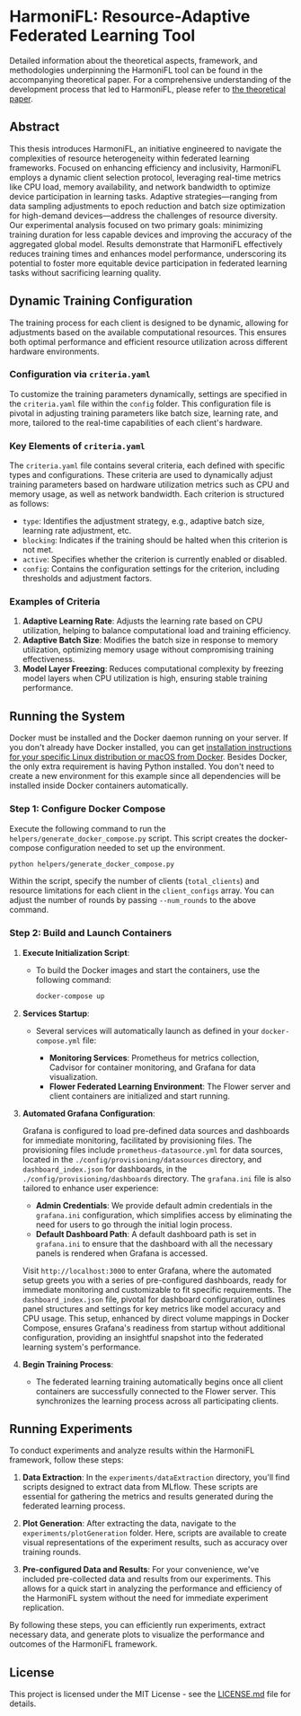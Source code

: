 # HarmoniFL: Resource-Adaptive Federated Learning Tool

Detailed information about the theoretical aspects, framework, and methodologies underpinning the HarmoniFL tool can be found in the accompanying theoretical paper. For a comprehensive understanding of the development process that led to HarmoniFL, please refer to [the theoretical paper](https://example.com/theoretical-paper).

## Abstract

This thesis introduces HarmoniFL, an initiative engineered to navigate the complexities of resource heterogeneity within federated learning frameworks. Focused on enhancing efficiency and inclusivity, HarmoniFL employs a dynamic client selection protocol, leveraging real-time metrics like CPU load, memory availability, and network bandwidth to optimize device participation in learning tasks. Adaptive strategies—ranging from data sampling adjustments to epoch reduction and batch size optimization for high-demand devices—address the challenges of resource diversity. Our experimental analysis focused on two primary goals: minimizing training duration for less capable devices and improving the accuracy of the aggregated global model. Results demonstrate that HarmoniFL effectively reduces training times and enhances model performance, underscoring its potential to foster more equitable device participation in federated learning tasks without sacrificing learning quality.

## Dynamic Training Configuration

The training process for each client is designed to be dynamic, allowing for adjustments based on the available computational resources. This ensures both optimal performance and efficient resource utilization across different hardware environments. 

### Configuration via `criteria.yaml`

To customize the training parameters dynamically, settings are specified in the `criteria.yaml` file within the `config` folder. This configuration file is pivotal in adjusting training parameters like batch size, learning rate, and more, tailored to the real-time capabilities of each client's hardware.

### Key Elements of `criteria.yaml`

The `criteria.yaml` file contains several criteria, each defined with specific types and configurations. These criteria are used to dynamically adjust training parameters based on hardware utilization metrics such as CPU and memory usage, as well as network bandwidth. Each criterion is structured as follows:

- `type`: Identifies the adjustment strategy, e.g., adaptive batch size, learning rate adjustment, etc.
- `blocking`: Indicates if the training should be halted when this criterion is not met.
- `active`: Specifies whether the criterion is currently enabled or disabled.
- `config`: Contains the configuration settings for the criterion, including thresholds and adjustment factors.

### Examples of Criteria

1. **Adaptive Learning Rate**: Adjusts the learning rate based on CPU utilization, helping to balance computational load and training efficiency.
2. **Adaptive Batch Size**: Modifies the batch size in response to memory utilization, optimizing memory usage without compromising training effectiveness.
3. **Model Layer Freezing**: Reduces computational complexity by freezing model layers when CPU utilization is high, ensuring stable training performance.



## Running the System

Docker must be installed and the Docker daemon running on your server. If you don't already have Docker installed, you can get [installation instructions for your specific Linux distribution or macOS from Docker](https://docs.docker.com/engine/install/). Besides Docker, the only extra requirement is having Python installed. You don't need to create a new environment for this example since all dependencies will be installed inside Docker containers automatically.

### Step 1: Configure Docker Compose

Execute the following command to run the `helpers/generate_docker_compose.py` script. This script creates the docker-compose configuration needed to set up the environment.

```bash
python helpers/generate_docker_compose.py
```

Within the script, specify the number of clients (`total_clients`) and resource limitations for each client in the `client_configs` array. You can adjust the number of rounds by passing `--num_rounds` to the above command.

### Step 2: Build and Launch Containers

1. **Execute Initialization Script**:

   - To build the Docker images and start the containers, use the following command:

     ```bash
     docker-compose up
     ```

2. **Services Startup**:

   - Several services will automatically launch as defined in your `docker-compose.yml` file:

     - **Monitoring Services**: Prometheus for metrics collection, Cadvisor for container monitoring, and Grafana for data visualization.
     - **Flower Federated Learning Environment**: The Flower server and client containers are initialized and start running.

3. **Automated Grafana Configuration**:

   Grafana is configured to load pre-defined data sources and dashboards for immediate monitoring, facilitated by provisioning files. The provisioning files include `prometheus-datasource.yml` for data sources, located in the `./config/provisioning/datasources` directory, and `dashboard_index.json` for dashboards, in the `./config/provisioning/dashboards` directory. The `grafana.ini` file is also tailored to enhance user experience:
     - **Admin Credentials**: We provide default admin credentials in the `grafana.ini` configuration, which simplifies access by eliminating the need for users to go through the initial login process.
     - **Default Dashboard Path**: A default dashboard path is set in `grafana.ini` to ensure that the dashboard with all the necessary panels is rendered when Grafana is accessed.

   Visit `http://localhost:3000` to enter Grafana, where the automated setup greets you with a series of pre-configured dashboards, ready for immediate monitoring and customizable to fit specific requirements. The `dashboard_index.json` file, pivotal for dashboard configuration, outlines panel structures and settings for key metrics like model accuracy and CPU usage. This setup, enhanced by direct volume mappings in Docker Compose, ensures Grafana's readiness from startup without additional configuration, providing an insightful snapshot into the federated learning system's performance.

4. **Begin Training Process**:

   - The federated learning training automatically begins once all client containers are successfully connected to the Flower server. This synchronizes the learning process across all participating clients.


## Running Experiments

To conduct experiments and analyze results within the HarmoniFL framework, follow these steps:

1. **Data Extraction**: In the `experiments/dataExtraction` directory, you'll find scripts designed to extract data from MLflow. These scripts are essential for gathering the metrics and results generated during the federated learning process.

2. **Plot Generation**: After extracting the data, navigate to the `experiments/plotGeneration` folder. Here, scripts are available to create visual representations of the experiment results, such as accuracy over training rounds.

3. **Pre-configured Data and Results**: For your convenience, we've included pre-collected data and results from our experiments. This allows for a quick start in analyzing the performance and efficiency of the HarmoniFL system without the need for immediate experiment replication.

By following these steps, you can efficiently run experiments, extract necessary data, and generate plots to visualize the performance and outcomes of the HarmoniFL framework.

## License

This project is licensed under the MIT License - see the [LICENSE.md](LICENSE.md) file for details.
